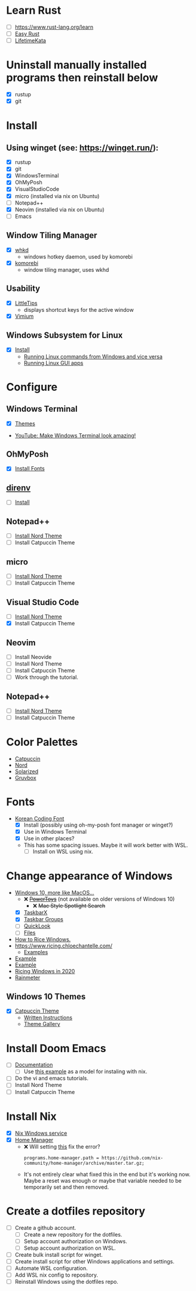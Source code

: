 # Learn Rust
 - [ ] https://www.rust-lang.org/learn
 - [ ] [Easy Rust](https://dhghomon.github.io/easy_rust/Chapter_1.html)
 - [ ] [LifetimeKata](https://tfpk.github.io/lifetimekata/)

# Uninstall manually installed programs then reinstall below
 - [x] rustup
 - [x] git

# Install

## Using winget (see: https://winget.run/):
 - [x] rustup
 - [x] git
 - [x] WindowsTerminal
 - [x] OhMyPosh
 - [x] VisualStudioCode
 - [x] micro (installed via nix on Ubuntu)
 - [ ] Notepad++
 - [x] Neovim (installed via nix on Ubuntu)
 - [ ] Emacs

## Window Tiling Manager
 - [x] [whkd](https://github.com/LGUG2Z/whkd)
   - windows hotkey daemon, used by komorebi
 - [x] [komorebi](https://github.com/LGUG2Z/komorebi)
   - window tiling manager, uses wkhd

## Usability
 - [x] [LittleTips](https://github.com/chenjing1294/LittleTips)
   - displays shortcut keys for the active window
 - [x] [Vimium](https://vimium.github.io/)

## Windows Subsystem for Linux
 - [x] [Install](https://learn.microsoft.com/en-us/windows/wsl/install)
   - [Running Linux commands from Windows and vice versa](https://learn.microsoft.com/en-us/windows/wsl/filesystems#run-linux-tools-from-a-windows-command-line)
   - [Running Linux GUI apps](https://learn.microsoft.com/en-us/windows/wsl/tutorials/gui-apps)

# Configure

## Windows Terminal
 - [x] [Themes](https://windowsterminalthemes.dev/)
 - [YouTube:  Make Windows Terminal look amazing!](https://www.youtube.com/watch?v=AK2JE2YsKto)

## OhMyPosh
 - [x] [Install Fonts](https://ohmyposh.dev/docs/installation/fonts)

## [direnv](https://direnv.net/)
 - [ ] [Install](https://direnv.net/docs/installation.html)

## Notepad++
 - [ ] [Install Nord Theme](https://github.com/nordtheme/notepadplusplus)
 - [ ] Install Catpuccin Theme

## micro
 - [ ] [Install Nord Theme](https://github.com/KiranWells/micro-nord-tc-colors/)
 - [ ] Install Catpuccin Theme

## Visual Studio Code
 - [ ] [Install Nord Theme](https://marketplace.visualstudio.com/items?itemName=arcticicestudio.nord-visual-studio-code)
 - [x] Install Catpuccin Theme

## Neovim
 - [ ] Install Neovide
 - [ ] Install Nord Theme
 - [ ] Install Catpuccin Theme
 - [ ] Work through the tutorial.

## Notepad++
 - [ ] [Install Nord Theme](https://github.com/nordtheme/notepadplusplus)
 - [ ] Install Catpuccin Theme

# Color Palettes
 - [Catpuccin](https://github.com/catppuccin)
 - [Nord](https://www.nordtheme.com/)
 - [Solarized](https://ethanschoonover.com/solarized/)
 - [Gruvbox](https://github.com/morhetz/gruvbox)

# Fonts
 - [Korean Coding Font](https://github.com/naver/d2codingfont)
   - [x] Install (possibly using oh-my-posh font manager or winget?)
   - [x] Use in Windows Terminal
   - [x] Use in other places?
   - This has some spacing issues. Maybe it will work better with WSL.
     - [ ] Install on WSL using nix.

# Change appearance of Windows
 - [Windows 10, more like MacOS...](https://www.youtube.com/watch?v=uCVc-7z-toE)
   - :x: ~~[PowerToys](https://github.com/microsoft/PowerToys?tab=readme-ov-file#via-winget)~~ (not available on older versions of Windows 10)
     - :x: ~~Mac Style Spotlight Search~~
   - [x] [TaskbarX](https://chrisandriessen.nl/taskbarx)
   - [x] [Taskbar Groups](https://github.com/tjackenpacken/taskbar-groups?tab=readme-ov-file#-how-to-download-taskbar-groups)
   - [ ] [QuickLook](https://github.com/QL-Win/QuickLook?tab=readme-ov-file#downloadinstallation)
   - [ ] [Files](https://github.com/files-community/Files)
 - [How to Rice Windows.](https://dev.to/ananddhruv295/how-to-rice-windows-2h12)
 - https://www.ricing.chloechantelle.com/
   - [Examples](https://www.dropbox.com/sh/gnwhuxk3fi9cqdc/AABCPc3tJBnzC0pYS_jY_6Xla/W10?e=1&preview=66.png)
 - [Example](https://imgur.com/gallery/Rsdhm5k)
 - [Example](https://www.reddit.com/r/desktops/comments/u66glg/windows_10_rice_jetblack/)
 - [Ricing Windows in 2020](https://gist.github.com/triplrrr/d2250db71f0b3a93ed60daa65fe5668f)
 - [Rainmeter](https://www.rainmeter.net/)

## Windows 10 Themes
 - [x] [Catpuccin Theme](https://www.youtube.com/watch?v=kvpZx_SP2SM)
   - [Written Instructions](https://github.com/niivu/Windows-10-themes)
   - [Theme Gallery](https://www.deviantart.com/niivu/gallery/89254379/windows-10)

# Install Doom Emacs
 - [ ] [Documentation](https://github.com/doomemacs/doomemacs/blob/master/docs/getting_started.org)
   - [ ] Use [this example](https://github.com/hlissner/dotfiles/blob/master/modules/editors/emacs.nix) as a model for instaling with nix.
 - [ ] Do the vi and emacs tutorials.
 - [ ] Install Nord Theme
 - [ ] Install Catpuccin Theme

# Install Nix
 - [x] [Nix Windows service](https://nixos.org/download#nix-install-windows)
 - [x] [Home Manager](https://nix-community.github.io/home-manager/#sec-install-standalone)
   - :x: Will setting [this](https://nix-community.github.io/home-manager/options.xhtml#opt-programs.home-manager.path) fix the error?
     ```
     programs.home-manager.path = https://github.com/nix-community/home-manager/archive/master.tar.gz;
     ```
   - It's not entirely clear what fixed this in the end but it's working now. Maybe a reset was enough or maybe that variable needed to be temporarily set and then removed.

# Create a dotfiles repository
 - [ ] Create a github account.
   - [ ] Create a new repository for the dotfiles.
   - [ ] Setup account authorization on Windows.
   - [ ] Setup account authorization on WSL.
 - [ ] Create bulk install script for winget.
 - [ ] Create install script for other Windows applications and settings.
 - [ ] Automate WSL configuration.
 - [ ] Add WSL nix config to repository.
 - [ ] Reinstall Windows using the dotfiles repo.

